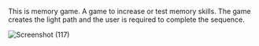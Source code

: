 This is memory game.
A game to increase or test memory skills.
The game creates the light path and the user is required to complete the sequence.

![Screenshot (117)](https://github.com/pranay2508/Simon-game/assets/56022492/a9ca0e51-eefa-4871-bfd3-1518edafcaa9)
